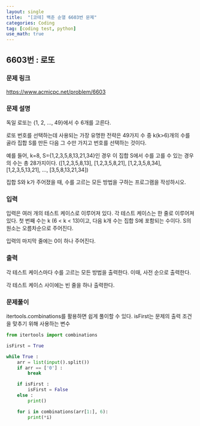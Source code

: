 ```yaml
---
layout: single
title:  "[코테] 백준 순열 6603번 문제"
categories: Coding
tag: [coding test, python]
use_math: true
---
```


## 6603번 : 로또
### 문제 링크
<https://www.acmicpc.net/problem/6603>

### 문제 설명
독일 로또는 {1, 2, ..., 49}에서 수 6개를 고른다.

로또 번호를 선택하는데 사용되는 가장 유명한 전략은 49가지 수 중 k(k>6)개의 수를 골라 집합 S를 만든 다음 그 수만 가지고 번호를 선택하는 것이다.

예를 들어, k=8, S={1,2,3,5,8,13,21,34}인 경우 이 집합 S에서 수를 고를 수 있는 경우의 수는 총 28가지이다. ([1,2,3,5,8,13], [1,2,3,5,8,21], [1,2,3,5,8,34], [1,2,3,5,13,21], ..., [3,5,8,13,21,34])

집합 S와 k가 주어졌을 때, 수를 고르는 모든 방법을 구하는 프로그램을 작성하시오.

### 입력
입력은 여러 개의 테스트 케이스로 이루어져 있다. 각 테스트 케이스는 한 줄로 이루어져 있다. 첫 번째 수는 k (6 < k < 13)이고, 다음 k개 수는 집합 S에 포함되는 수이다. S의 원소는 오름차순으로 주어진다.

입력의 마지막 줄에는 0이 하나 주어진다. 

### 출력
각 테스트 케이스마다 수를 고르는 모든 방법을 출력한다. 이때, 사전 순으로 출력한다.

각 테스트 케이스 사이에는 빈 줄을 하나 출력한다.

### 문제풀이
itertools.combinations를 활용하면 쉽게 풀이할 수 있다. isFirst는 문제의 출력 조건을 맞추기 위해 사용하는 변수

```python
from itertools import combinations

isFirst = True

while True : 
    arr = list(input().split())
    if arr == ['0'] :
        break

    if isFirst :
        isFirst = False
    else :
        print()

    for i in combinations(arr[1:], 6):
    	print(*i)
```
